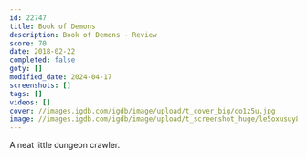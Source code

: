 ```yaml
---
id: 22747
title: Book of Demons
description: Book of Demons - Review
score: 70
date: 2018-02-22
completed: false
goty: []
modified_date: 2024-04-17
screenshots: []
tags: []
videos: []
cover: //images.igdb.com/igdb/image/upload/t_cover_big/co1z5u.jpg
image: //images.igdb.com/igdb/image/upload/t_screenshot_huge/le5oxusuy87vvyjna4w4.jpg
---
```

A neat little dungeon crawler.